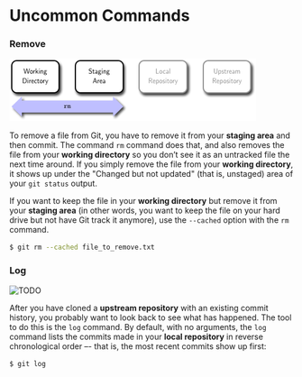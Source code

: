 # Uncommon Commands

### Remove

![TODO](images/git_rm.png)

To remove a file from Git, you have to remove it from your **staging area** and then commit. The command `rm` command does that, and also removes the file from your **working directory** so you don’t see it as an untracked file the next time around.
If you simply remove the file from your **working directory**, it shows up under the "Changed but not updated" (that is, unstaged) area of your `git status` output.

If you want to keep the file in your **working directory** but remove it from your **staging area** (in other words, you want to keep the file on your hard drive but not have Git track it anymore), use the `--cached` option with the `rm` command.

```bash
$ git rm --cached file_to_remove.txt
```

### Log

![TODO](images/git_log.png)

After you have cloned a **upstream repository** with an existing commit history, you probably want to look back to see what has happened. The tool to do this is the `log` command.
By default, with no arguments, the `log` command lists the commits made in your **local repository** in reverse chronological order –- that is, the most recent commits show up first:


```bash
$ git log
```
